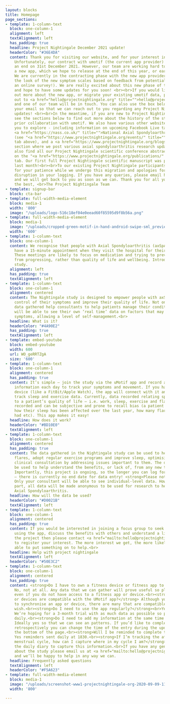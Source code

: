 ```yaml
---
layout: blocks
title: Homepage
page_sections:
- template: 1-column-text
  block: one-column-1
  alignment: left
  textAlignment: left
  has_padding: true
  headline: Project Nightingale December 2021 update!
  headerColor: "#36E4DA"
  content: Thank you for visiting our website, and for your interest in Project Nightingale.
    Unfortunately, our contract with umotif (the current app provider) is coming to
    an end on 31st December 2021. However, our team are working hard to migrate to
    a new app, which we hope to release at the end of this year, or early next year.
    We are currently in the contracting phase with the new app provider, and are designing
    the look of the new symptom scales based on feedback from potential users (via
    an online survey!). We are really excited about this new phase of the project,
    and hope to have some updates for you soon! <br><br>If you would like to find
    out more about the new app, or migrate your existing umotif data, please reach
    out to <a href="hello@projectnightingale.org" title="">hello@projectnightingale.org</a>
    and one of our team will be in touch. You can also use the box below to enter
    your email so that we can reach out to you regarding any Project Nightingale-related
    updates! <br><br>In the meantime, if you are new to Project Nightingale, please
    see the sections below to find out more about the history of the study, and our
    prior collaboration with umotif. We also have various other website pages for
    you to explore - including information on upcoming Facebook Live talks by the
    <a href="https://nass.co.uk/" title="">National Axial Spondyloarthritis Society</a>
    (see "<a href="https://www.projectnightingale.org/events/" title="">Events</a>"
    tab above), and a <a href="https://www.projectnightingale.org/blogs/" title="">blog</a>
    section where we post various axial spondyloarthritis research updates. You can
    also find all our Project Nightingale scientific conference abstracts and publications
    on the "<a href="https://www.projectnightingale.org/publications/" title="">Publications</a>"
    tab. Our first full Project Nightingale scientific manuscript was published just
    last month!<br><br>To our existing Project Nightingale participants, thank you
    for your patience while we undergo this migration and apologies for any potential
    disruption in your logging. If you have any queries, please email hello@projectnightingale.org
    and we will get back to you as soon as we can. Thank you for all your efforts!<br><br>All
    the best, <br>The Project Nightingale Team
- template: signup-bar
  block: cta-bar
- template: full-width-media-element
  block: media-1
  width: '800'
  image: "/uploads/logo-516c18ef04e0eead60f85595d9f8b56a.png"
- template: full-width-media-element
  block: media-1
  image: "/uploads/cropped-green-motif-in-hand-android-swipe-sml_preview1.png"
  width: '600'
- template: 1-column-text
  block: one-column-1
  content: We recognise that people with Axial Spondyloarthritis (axSpA) may only
    have a 15-minute appointment when they visit the hospital for their check-up.
    These meetings are likely to focus on medication and trying to prevent the condition
    from progressing, rather than quality of life and wellbeing. Introducing…the <strong>‘Nightingale’</strong>
    study.
  alignment: left
  has_padding: true
  textAlignment: left
- template: 1-column-text
  block: one-column-1
  alignment: centered
  content: The Nightingale study is designed to empower people with axSpA to take
    control of their symptoms and improve their quality of life. Not only will the
    data gathered help consultants to help patients manage their condition, but they
    will be able to see their own ‘real time’ data on factors that may influence these
    symptoms, allowing a level of self-management.<br>
  headline: What is it?
  headerColor: "#4A90E2"
  has_padding: true
  textAlignment: left
- template: embed-youtube
  block: embed-youtube
  width: 600
  url: WO_geRRTZgA
  size: '600'
- template: 1-column-text
  block: one-column-1
  alignment: centered
  has_padding: true
  content: It’s simple – join the study via the uMotif app and record a few bits of
    information each day to track your symptoms and movement. If you have a wearable
    device (like a FitBit/Apple Watch), the app will connect with it and automatically
    track sleep and exercise data. Currently, data recorded relating specifically
    to a patient’s quality of life – i.e. work, sleep, exercise and flares, is poorly
    recorded and can be subjective and prone to recall bias (a patient trying to remember
    how their sleep has been affected over the last year, how many flares they have
    had etc). This app makes it easy!
  headline: How does it work?
  headerColor: "#BD10E0"
  textAlignment: left
- template: 1-column-text
  block: one-column-1
  alignment: centered
  has_padding: true
  content: The data gathered in the Nightingale study can be used to help predict
    flares, adopt regular exercise programs and improve sleep, optimising a patient’s
    clinical consultation by addressing issues important to them. The data could also
    be used to help understand the benefits, or lack of, from any new treatments started.
    Importantly, this project is ongoing, so the longer you can log for the better
    – there is currently no end date for data entry! <strong>Please note:</strong>
    Only your consultant will be able to see individual-level data. However, by taking
    part, all data will be made anonymous to be used for research to help others with
    Axial Spondyloarthritis.
  headline: How will the data be used?
  headerColor: "#D0021B"
  textAlignment: left
- template: 1-column-text
  block: one-column-1
  alignment: centered
  has_padding: true
  content: If you would be interested in joining a focus group to seek help and assistance
    using the app, discuss the benefits with others and understand a little more about
    the project then please contact <a href="mailto:hello@projectnightingale.org">hello@projectnightingale.org</a>
    to register your interest. The more interest we get, the more likely we’ll be
    able to put something on to help.<br>
  headline: Help with project nightingale
  textAlignment: left
  headerColor: "#50E3C2"
- template: 1-column-text
  block: one-column-1
  alignment: centered
  has_padding: true
  content: <strong>Do I have to own a fitness device or fitness app to participate?</strong>
    No, not at all. Any data that we can gather will prove useful so please do participate
    even if you do not have access to a fitness app or device.<br><strong>Which apps
    or devices are compatible with the UMotif app?</strong> Although you don’t have
    to synchronise an app or device, there are many that are compatible should you
    wish.<br><strong>Do I need to use the app regularly?</strong><br>Yes, please.
    We’re hoping for a 3-month trial with as much data as possible so please complete
    daily.<br><strong>Do I need to add my information at the same time each day?</strong>
    Ideally yes so that we can see an patterns. If you’d like to complete the motif
    retrospectively you can change the time of the entry during the update stage at
    the bottom of the page.<br><strong>Will I be reminded to complete the app?</strong>
    Yes reminders sent daily at 1830.<br><strong>If I’m tracking the affect of my
    menstrual cycle, how can I capture where in my cycle I am?</strong> Please use
    the daily diary to capture this information.<br>If you have any general questions
    about the study please email us at <a href="mailto:hello@projectnightingale.org">hello@projectnightingale.org</a>
    and we’ll be happy to help in any way we can.
  headline: Frequently asked questions
  textAlignment: left
  headerColor: "#F5A623"
- template: full-width-media-element
  block: media-1
  image: "/uploads/screenshot-www1-projectnightingale-org-2020-09-09-11_46_05.png"
  width: '800'

---
```

